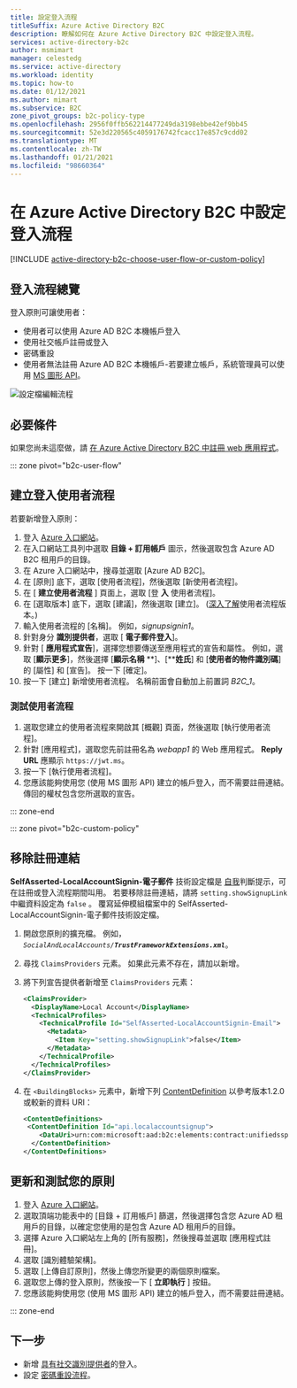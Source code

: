 ```yaml
---
title: 設定登入流程
titleSuffix: Azure Active Directory B2C
description: 瞭解如何在 Azure Active Directory B2C 中設定登入流程。
services: active-directory-b2c
author: msmimart
manager: celestedg
ms.service: active-directory
ms.workload: identity
ms.topic: how-to
ms.date: 01/12/2021
ms.author: mimart
ms.subservice: B2C
zone_pivot_groups: b2c-policy-type
ms.openlocfilehash: 2956f0ffb562214477249da3198ebbe42ef9bb45
ms.sourcegitcommit: 52e3d220565c4059176742fcacc17e857c9cdd02
ms.translationtype: MT
ms.contentlocale: zh-TW
ms.lasthandoff: 01/21/2021
ms.locfileid: "98660364"
---
```

# <a name="set-up-a-sign-in-flow-in-azure-active-directory-b2c"></a>在 Azure Active Directory B2C 中設定登入流程

[!INCLUDE [active-directory-b2c-choose-user-flow-or-custom-policy](../../includes/active-directory-b2c-choose-user-flow-or-custom-policy.md)]

## <a name="sign-in-flow-overview"></a>登入流程總覽

登入原則可讓使用者： 

* 使用者可以使用 Azure AD B2C 本機帳戶登入
* 使用社交帳戶註冊或登入
* 密碼重設
* 使用者無法註冊 Azure AD B2C 本機帳戶-若要建立帳戶，系統管理員可以使用 [MS 圖形 API](microsoft-graph-operations.md)。

![設定檔編輯流程](./media/add-sign-in-policy/sign-in-user-flow.png)

## <a name="prerequisites"></a>必要條件

如果您尚未這麼做，請 [在 Azure Active Directory B2C 中註冊 web 應用程式](tutorial-register-applications.md)。

::: zone pivot="b2c-user-flow"

## <a name="create-a-sign-in-user-flow"></a>建立登入使用者流程

若要新增登入原則：

1. 登入 [Azure 入口網站](https://portal.azure.com)。
1. 在入口網站工具列中選取 **目錄 + 訂用帳戶** 圖示，然後選取包含 Azure AD B2C 租用戶的目錄。
1. 在 Azure 入口網站中，搜尋並選取 [Azure AD B2C]。
1. 在 [原則] 底下，選取 [使用者流程]，然後選取 [新使用者流程]。
1. 在 [ **建立使用者流程** ] 頁面上，選取 [登 **入** 使用者流程]。
1. 在 [選取版本] 底下，選取 [建議]，然後選取 [建立]。 ([深入了解](user-flow-versions.md)使用者流程版本。)
1. 輸入使用者流程的 [名稱]。 例如，*signupsignin1*。
1. 針對身分 **識別提供者**，選取 [ **電子郵件登入**]。
1. 針對 [ **應用程式宣告**]，選擇您想要傳送至應用程式的宣告和屬性。 例如，選取 [**顯示更多**]，然後選擇 [**顯示名稱** **]、[****姓氏**] 和 [**使用者的物件識別碼**] 的 [屬性] 和 [宣告]。 按一下 [確定]。
1. 按一下 [建立]  新增使用者流程。 名稱前面會自動加上前置詞 *B2C_1*。

### <a name="test-the-user-flow"></a>測試使用者流程

1. 選取您建立的使用者流程來開啟其 [概觀] 頁面，然後選取 [執行使用者流程]。
1. 針對 [應用程式]，選取您先前註冊名為 *webapp1* 的 Web 應用程式。 **Reply URL** 應顯示 `https://jwt.ms`。
1. 按一下 [執行使用者流程]。
1. 您應該能夠使用您 (使用 MS 圖形 API) 建立的帳戶登入，而不需要註冊連結。 傳回的權杖包含您所選取的宣告。

::: zone-end

::: zone pivot="b2c-custom-policy"

## <a name="remove-the-sign-up-link"></a>移除註冊連結

**SelfAsserted-LocalAccountSignin-電子郵件** 技術設定檔是 [自我](self-asserted-technical-profile.md)判斷提示，可在註冊或登入流程期間叫用。 若要移除註冊連結，請將 `setting.showSignupLink` 中繼資料設定為 `false` 。 覆寫延伸模組檔案中的 SelfAsserted-LocalAccountSignin-電子郵件技術設定檔。 

1. 開啟您原則的擴充檔。 例如，_`SocialAndLocalAccounts/`**`TrustFrameworkExtensions.xml`**_。
1. 尋找 `ClaimsProviders` 元素。 如果此元素不存在，請加以新增。
1. 將下列宣告提供者新增至 `ClaimsProviders` 元素：

    ```xml
    <ClaimsProvider>
      <DisplayName>Local Account</DisplayName>
      <TechnicalProfiles>
        <TechnicalProfile Id="SelfAsserted-LocalAccountSignin-Email">
          <Metadata>
            <Item Key="setting.showSignupLink">false</Item>
          </Metadata>
        </TechnicalProfile>
      </TechnicalProfiles>
    </ClaimsProvider>
    ```

1. 在 `<BuildingBlocks>` 元素中，新增下列 [ContentDefinition](contentdefinitions.md) 以參考版本1.2.0 或較新的資料 URI：

    ```XML
    <ContentDefinitions>
     <ContentDefinition Id="api.localaccountsignup">
        <DataUri>urn:com:microsoft:aad:b2c:elements:contract:unifiedssp:1.2.0</DataUri>
      </ContentDefinition>
    </ContentDefinitions>
    ```

## <a name="update-and-test-your-policy"></a>更新和測試您的原則

1. 登入 [Azure 入口網站](https://portal.azure.com)。
1. 選取頂端功能表中的 [目錄 + 訂用帳戶] 篩選，然後選擇包含您 Azure AD 租用戶的目錄，以確定您使用的是包含 Azure AD 租用戶的目錄。
1. 選擇 Azure 入口網站左上角的 [所有服務]，然後搜尋並選取 [應用程式註冊]。
1. 選取 [識別體驗架構]。
1. 選取 [上傳自訂原則]，然後上傳您所變更的兩個原則檔案。
1. 選取您上傳的登入原則，然後按一下 [ **立即執行** ] 按鈕。
1. 您應該能夠使用您 (使用 MS 圖形 API) 建立的帳戶登入，而不需要註冊連結。

::: zone-end

## <a name="next-steps"></a>下一步

* 新增 [具有社交識別提供者](add-identity-provider.md)的登入。
* 設定 [密碼重設流程](add-password-reset-policy.md)。
